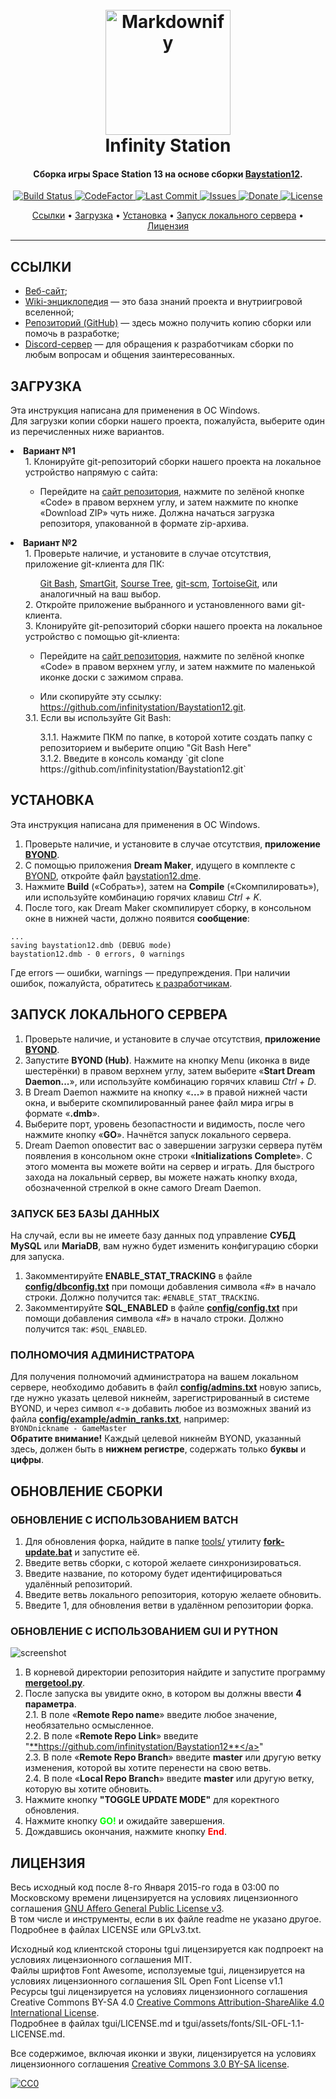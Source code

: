 
<h1 align="center">
  <br>
  <a href="http://www.amitmerchant.com/electron-markdownify"><img src="https://user-images.githubusercontent.com/46600554/106483353-03da7600-64e1-11eb-9723-7a1765815a7d.png" alt="Markdownify" width="200"></a>

  <br>
  Infinity Station
  <br>
</h1>

<h4 align="center">Сборка игры Space Station 13 на основе сборки <a href="https://github.com/Baystation12/Baystation12">Baystation12</a>.</h4>

<p align="center">
  <a href="https://travis-ci.org/infinitystation/Baystation12">
    <img src="https://travis-ci.org/infinitystation/Baystation12.svg?branch=master"
         alt="Build Status">
  </a>
  <a href="https://www.codefactor.io/repository/github/infinitystation/baystation12">
    <img src="https://www.codefactor.io/repository/github/infinitystation/baystation12/badge"
         alt="CodeFactor">
  </a>
  <a href="https://github.com/infinitystation/Baystation12/commits/master">
    <img src="https://img.shields.io/github/last-commit/infinitystation/Baystation12"
         alt="Last Commit">
  </a>
  <a href="https://github.com/infinitystation/Baystation12/issues">
    <img src="https://img.shields.io/github/issues/infinitystation/Baystation12"
         alt="Issues">
  </a>
  <a href="https://discord.com/channels/194724102496321537/428189836717850624/602476813788381215">
    <img src="https://img.shields.io/badge/₽-донат-ff69b4.svg?maxAge=2592000&amp;style=flat"
         alt="Donate">
  </a>
  <a href="https://github.com/infinitystation/Baystation12/blob/master/LICENSE">
    <img src="https://img.shields.io/github/license/infinitystation/Baystation12"
         alt="License">
  </a>
</p>

<p align="center">
  <a href="#ссылки">Ссылки</a> •
  <a href="#загрузка">Загрузка</a> •
  <a href="#установка">Установка</a> •
  <a href="#запуск-локального-сервера">Запуск локального сервера</a> •
  <a href="#лицензия">Лицензия</a>
</p>


---


## ССЫЛКИ

* [Веб-сайт](https://infinity-ss13.info/);
* [Wiki-энциклопедия](https://wiki.infinity-ss13.info/) — это база знаний проекта и внутриигровой вселенной;
* [Репозиторий (GitHub)](https://github.com/infinity/Baystation12/) — здесь можно получить копию сборки или помочь в разработке;
* [Discord-сервер](https://discord.gg/N4atUkH/) — для обращения к разработчикам сборки по любым вопросам и общения заинтересованных.


## ЗАГРУЗКА

Эта инструкция написана для применения в ОС Windows.  
Для загрузки копии сборки нашего проекта, пожалуйста, выберите один из перечисленных ниже вариантов.

<li> <b>Вариант №1</b>
<ul>
1. Клонируйте git-репозиторий сборки нашего проекта на локальное устройство напрямую с сайта: <br>
  <ul>
<li> Перейдите на <a href="https://github.com/infinitystation/Baystation12/">сайт репозитория</a>, нажмите по зелёной кнопке «Code» в правом верхнем углу, и затем нажмите по кнопке «Download ZIP» чуть ниже. Должна начаться загрузка репозиторя, упакованной в формате zip-архива.
  </ul>
</ul>

<li> <b>Вариант №2</b>
<ul>
1. Проверьте наличие, и установите в случае отсутствия, приложение git-клиента для ПК: <br>
  <ul>
<a href="https://gitforwindows.org/">Git Bash</a>, 
<a href="https://www.syntevo.com/smartgit/">SmartGit</a>, 
<a href="https://www.sourcetreeapp.com/">Sourse Tree</a>, 
<a href="https://git-scm.com/">git-scm</a>, 
<a href="https://tortoisegit.org/">TortoiseGit</a>, 
или аналогичный на ваш выбор.
  </ul> 
2. Откройте приложение выбранного и установленного вами git-клиента. <br>
3. Клонируйте git-репозиторий сборки нашего проекта на локальное устройство с помощью git-клиента: <br>
  <ul>
<li> Перейдите на <a href="https://github.com/infinitystation/Baystation12/">сайт репозитория</a>, нажмите по зелёной кнопке «Code» в правом верхнем углу, и затем нажмите по маленькой иконке доски с зажимом справа.
  </ul>
  <ul>
<li> Или скопируйте эту ссылку: <a href="https://github.com/infinitystation/Baystation12.git">https://github.com/infinitystation/Baystation12.git</a>.
  </ul>
3.1. Если вы используйте Git Bash:
  <ul>
3.1.1. Нажмите ПКМ по папке, в которой хотите создать папку с репозиторием и выберите опцию "Git Bash Here" <br>
3.1.2. Введите в консоль команду `git clone https://github.com/infinitystation/Baystation12.git`
  </ul>
</ul>


## УСТАНОВКА

Эта инструкция написана для применения в ОС Windows.  

1. Проверьте наличие, и установите в случае отсутствия, **приложение <a href="http://www.byond.com/">BYOND</a>**.
2. С помощью приложения **Dream Maker**, идущего в комплекте с <a href="http://www.byond.com/">BYOND</a>, откройте файл <a href="https://github.com/infinitystation/Baystation12/blob/master/baystation12.dme">baystation12.dme</a>.
3. Нажмите **Build** («Собрать»), затем на **Compile** («Скомпилировать»), или используйте комбинацию горячих клавиш _Ctrl + K_.
4. После того, как Dream Maker скомпилирует сборку, в консольном окне в нижней части, должно появится **сообщение**:  
```
...
saving baystation12.dmb (DEBUG mode)
baystation12.dmb - 0 errors, 0 warnings
```  
Где errors — ошибки, warnings — предупреждения. При наличии ошибок, пожалуйста, обратитесь <a href="#ссылки">к разработчикам</a>.


## ЗАПУСК ЛОКАЛЬНОГО СЕРВЕРА

1. Проверьте наличие, и установите в случае отсутствия, **приложение <a href="http://www.byond.com/">BYOND</a>**.
2. Запустите **BYOND (Hub)**. Нажмите на кнопку Menu (иконка в виде шестерёнки) в правом верхнем углу, затем выберите «**Start Dream Daemon...**», или используйте комбинацию горячих клавиш _Ctrl + D_.
3. В Dream Daemon нажмите на кнопку «**...**» в правой нижней части окна, и выберите скомпилированный ранее файл мира игры в формате «**.dmb**».
4. Выберите порт, уровень безопастности и видимость, после чего нажмите кнопку «**GO**». Начнётся запуск локального сервера.
5. Dream Daemon оповестит вас о завершении загрузки сервера путём появления в консольном окне строки «**Initializations Complete**». С этого момента вы можете войти на сервер и играть. Для быстрого захода на локальный сервер, вы можете нажать кнопку входа, обозначенной стрелкой в окне самого Dream Daemon.


### ЗАПУСК БЕЗ БАЗЫ ДАННЫХ

На случай, если вы не имеете базу данных под управление **СУБД MySQL** или **MariaDB**, вам нужно будет изменить конфигурацию сборки для запуска.
1. Закомментируйте **ENABLE_STAT_TRACKING** в файле <a href="https://github.com/infinitystation/Baystation12/blob/master/config/dbconfig.txt">**config/dbconfig.txt**</a> при помощи добавления символа «#» в начало строки. Должно получится так: `#ENABLE_STAT_TRACKING`.
2. Закомментируйте **SQL_ENABLED** в файле <a href="https://github.com/infinitystation/Baystation12/blob/master/config/config.txt">**config/config.txt**</a> при помощи добавления символа «#» в начало строки. Должно получится так: `#SQL_ENABLED`.  


### ПОЛНОМОЧИЯ АДМИНИСТРАТОРА
Для получения полномочий администратора на вашем локальном сервере, необходимо добавить в файл <a href="https://github.com/infinitystation/Baystation12/blob/master/config/admins.txt">**config/admins.txt**</a> новую запись, где нужно указать целевой никнейм, зарегистрированный в системе BYOND, и через символ «-» добавить любое из возможных званий из файла <a href="https://github.com/infinitystation/Baystation12/blob/master/config/example/admin_ranks.txt">**config/example/admin_ranks.txt**</a>, например:  
`BYONDnickname - GameMaster`  
**Обратите внимание!** Каждый целевой никнейм BYOND, указанный здесь, должен быть в **нижнем регистре**, содержать только **буквы** и **цифры**.


## ОБНОВЛЕНИЕ СБОРКИ
### ОБНОВЛЕНИЕ С ИСПОЛЬЗОВАНИЕМ BATCH

1. Для обновления форка, найдите в папке <a href="https://github.com/infinitystation/Baystation12/tree/master/tools">tools/</a> утилиту <a href="https://github.com/infinitystation/Baystation12/blob/master/tools/fork-update.bat">**fork-update.bat**</a> и запустите её.
2. Введите ветвь сборки, с которой желаете синхронизироваться.
3. Введите название, по которому будет идентифицироваться удалённый репозиторий.
4. Введите ветвь локального репозитория, которую желаете обновить.
5. Введите 1, для обновления ветви в удалённом репозитории форка.


### ОБНОВЛЕНИЕ С ИСПОЛЬЗОВАНИЕМ GUI И PYTHON

![screenshot](https://pp.userapi.com/c857436/v857436830/1499d/TR6XdraONeA.jpg)

1. В корневой директории репозитория найдите и запустите программу <a href="https://github.com/infinitystation/Baystation12/blob/master/mergetool.py">**mergetool.py**</a>.
2. После запуска вы увидите окно, в котором вы должны ввести **4 параметра**.  
2.1. В поле «**Remote Repo name**» введите любое значение, необязательно осмысленное.  
2.2. В поле «**Remote Repo Link**» введите "<a href="https://www.codefactor.io/repository/github/infinitystation/baystation12">**https://github.com/infinitystation/Baystation12**</a>"  
2.3. В поле «**Remote Repo Branch**» введите **master** или другую ветку изменения, которой вы хотите перенести на свою ветвь.  
2.4. В поле «**Local Repo Branch**» введите **master** или другую ветку, которую вы хотите обновить.
3. Нажмите кнопку **"TOGGLE UPDATE MODE"** для коректного обновления.
4. Нажмите кнопку <font color='#00ff00'>**GO!**</font> и ожидайте завершения.
5. Дождавшись окончания, нажмите кнопку <font color='#ff0000'>**End**</font>.

## ЛИЦЕНЗИЯ
Весь исходный код после 8-го Января 2015-го года в 03:00 по Московскому времени лицензируется на условиях лицензионного соглашения [GNU Affero General Public License v3](http://www.gnu.org/licenses/agpl.html).  
В том числе и инструменты, если в их файле readme не указано другое. Подробнее в файлах LICENSE или GPLv3.txt.  

Исходный код клиентской стороны tgui лицензируется как подпроект на условиях лицензионного соглашения MIT.  
Файлы шрифтов Font Awesome, исползуемые tgui, лицензируется на условиях лицензионного соглашения SIL Open Font License v1.1  
Ресурсы tgui лицензируется на условиях лицензионного соглашения Creative Commons BY-SA 4.0 [Creative Commons Attribution-ShareAlike 4.0 International License](http://creativecommons.org/licenses/by-sa/4.0/).  
Подробнее в файлах tgui/LICENSE.md и tgui/assets/fonts/SIL-OFL-1.1-LICENSE.md.  

Все содержимое, включая иконки и звуки, лицензируется на условиях лицензионного соглашения [Creative Commons 3.0 BY-SA license](http://creativecommons.org/licenses/by-sa/3.0/).

[![CC0](https://licensebuttons.net/l/by-sa/3.0/88x31.png)](http://creativecommons.org/licenses/by-sa/3.0/)
